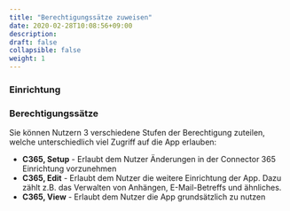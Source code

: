 ```yaml
---
title: "Berechtigungssätze zuweisen"
date: 2020-02-28T10:08:56+09:00
description: 
draft: false
collapsible: false
weight: 1
---
```

### Einrichtung

### Berechtigungssätze
Sie können Nutzern 3 verschiedene Stufen der Berechtigung zuteilen, welche unterschiedlich viel Zugriff auf die App erlauben:

- **C365, Setup** - Erlaubt dem Nutzer Änderungen in der Connector 365 Einrichtung vorzunehmen
- **C365, Edit** - Erlaubt dem Nutzer die weitere Einrichtung der App. Dazu zählt z.B. das Verwalten von Anhängen, E-Mail-Betreffs und ähnliches.
- **C365, View** - Erlaubt dem Nutzer die App grundsätzlich zu nutzen

